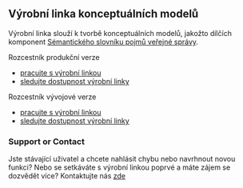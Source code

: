 ## Výrobní linka konceptuálních modelů

Výrobní linka slouží k tvorbě konceptuálních modelů, jakožto dílčích komponent [Sémantického slovníku pojmů veřejné správy](https://xn--slovnk-7va.gov.cz).

Rozcestník produkční verze
- [pracujte s výrobní linkou](https://slovník.gov.cz/modelujeme)
- [sledujte dostupnost výrobní linky](https://slovník.gov.cz/monitorujeme)

Rozcestník vývojové verze
- [pracujte s výrobní linkou](https://xn--slovnk-test-scb.mvcr.gov.cz/modelujeme)
- [sledujte dostupnost výrobní linky](https://xn--slovnk-test-scb.mvcr.gov.cz/monitorujeme)

### Support or Contact

Jste stávající uživatel a chcete nahlásit chybu nebo navrhnout novou funkci? Nebo se setkáváte s výrobní linkou poprvé a máte zájem se dozvědět více? Kontaktujte nás [zde](https://github.com/opendata-mvcr/sgov-assembly-line/issues)
